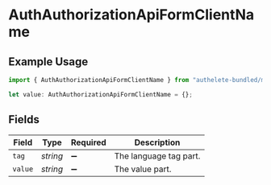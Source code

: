 # AuthAuthorizationApiFormClientName

## Example Usage

```typescript
import { AuthAuthorizationApiFormClientName } from "authelete-bundled/models/operations";

let value: AuthAuthorizationApiFormClientName = {};
```

## Fields

| Field                  | Type                   | Required               | Description            |
| ---------------------- | ---------------------- | ---------------------- | ---------------------- |
| `tag`                  | *string*               | :heavy_minus_sign:     | The language tag part. |
| `value`                | *string*               | :heavy_minus_sign:     | The value part.        |